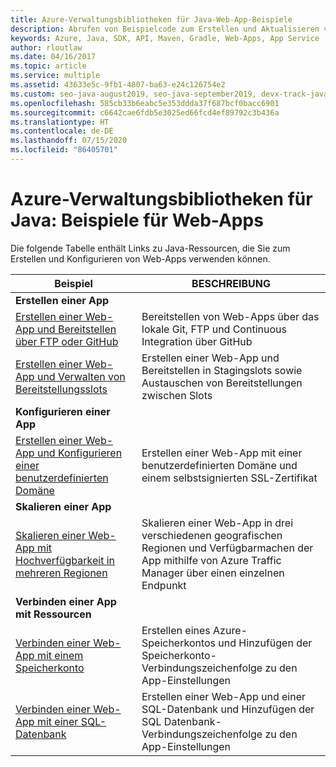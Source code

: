 ```yaml
---
title: Azure-Verwaltungsbibliotheken für Java-Web-App-Beispiele
description: Abrufen von Beispielcode zum Erstellen und Aktualisieren von in App Service gehosteten Azure-Web-Apps mit den Azure-Verwaltungsbibliotheken für Java
keywords: Azure, Java, SDK, API, Maven, Gradle, Web-Apps, App Service
author: rloutlaw
ms.date: 04/16/2017
ms.topic: article
ms.service: multiple
ms.assetid: 43633e5c-9fb1-4807-ba63-e24c126754e2
ms.custom: seo-java-august2019, seo-java-september2019, devx-track-java
ms.openlocfilehash: 585cb33b6eabc5e353ddda37f687bcf0bacc6901
ms.sourcegitcommit: c6642cae6fdb5e3025ed66fcd4ef89792c3b436a
ms.translationtype: HT
ms.contentlocale: de-DE
ms.lasthandoff: 07/15/2020
ms.locfileid: "86405701"
---
```

# <a name="azure-management-libraries-for-java---web-app-samples"></a>Azure-Verwaltungsbibliotheken für Java: Beispiele für Web-Apps 

Die folgende Tabelle enthält Links zu Java-Ressourcen, die Sie zum Erstellen und Konfigurieren von Web-Apps verwenden können.

| Beispiel | BESCHREIBUNG |
|---|---|
| **Erstellen einer App** ||
| [Erstellen einer Web-App und Bereitstellen über FTP oder GitHub][1] | Bereitstellen von Web-Apps über das lokale Git, FTP und Continuous Integration über GitHub |
| [Erstellen einer Web-App und Verwalten von Bereitstellungsslots][2] | Erstellen einer Web-App und Bereitstellen in Stagingslots sowie Austauschen von Bereitstellungen zwischen Slots |
| **Konfigurieren einer App** ||
| [Erstellen einer Web-App und Konfigurieren einer benutzerdefinierten Domäne][3] | Erstellen einer Web-App mit einer benutzerdefinierten Domäne und einem selbstsignierten SSL-Zertifikat |
| **Skalieren einer App** ||
| [Skalieren einer Web-App mit Hochverfügbarkeit in mehreren Regionen][4] | Skalieren einer Web-App in drei verschiedenen geografischen Regionen und Verfügbarmachen der App mithilfe von Azure Traffic Manager über einen einzelnen Endpunkt | 
| **Verbinden einer App mit Ressourcen** ||
| [Verbinden einer Web-App mit einem Speicherkonto][5] | Erstellen eines Azure-Speicherkontos und Hinzufügen der Speicherkonto-Verbindungszeichenfolge zu den App-Einstellungen |
| [Verbinden einer Web-App mit einer SQL-Datenbank][6] | Erstellen einer Web-App und einer SQL-Datenbank und Hinzufügen der SQL Datenbank-Verbindungszeichenfolge zu den App-Einstellungen |

[1]: java-sdk-configure-webapp-sources.md
[2]: https://github.com/Azure-Samples/app-service-java-manage-staging-and-production-slots-for-web-apps/
[3]: https://github.com/Azure-Samples/app-service-java-manage-web-apps-with-custom-domains/
[4]: https://azure.microsoft.com/resources/samples/app-service-java-scale-web-apps-on-linux/
[5]: https://github.com/Azure-Samples/app-service-java-manage-storage-connections-for-web-apps/
[6]: https://github.com/Azure-Samples/app-service-java-manage-data-connections-for-web-apps/